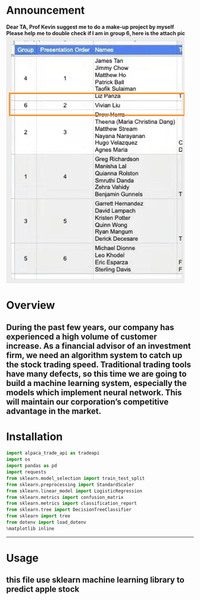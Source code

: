 # Announcement
**Dear TA, Prof Kevin suggest me to do a make-up project by myself**<br/>
**Please help me to double check if I am in group 6, here is the attach pic**
<img src = "group.jpeg">

# Overview
During the past few years, our company has experienced a high volume of customer increase.
As a financial advisor of an investment firm, we need an algorithm system to catch up the stock trading speed.
Traditional trading tools have many defects, so this time we are going to build a machine learning system, especially the models which implement neural network.
This will maintain our corporation’s competitive advantage in the market.
---
# Installation 
```python
import alpaca_trade_api as tradeapi
import os
import pandas as pd
import requests
from sklearn.model_selection import train_test_split
from sklearn.preprocessing import StandardScaler
from sklearn.linear_model import LogisticRegression
from sklearn.metrics import confusion_matrix
from sklearn.metrics import classification_report
from sklearn.tree import DecisionTreeClassifier
from sklearn import tree
from dotenv import load_dotenv
%matplotlib inline
```
---
# Usage
this file use sklearn machine learning library to predict apple stock
---
